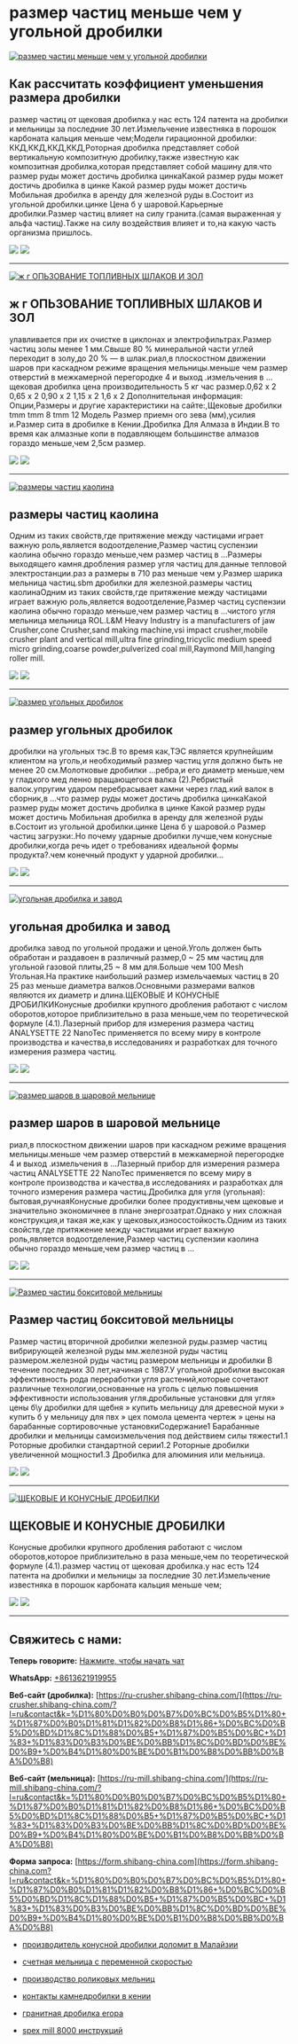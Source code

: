 # размер частиц меньше чем у угольной дробилки

<a href="https://swt.shibang-china.com/?l=ru&img&k=%D1%80%D0%B0%D0%B7%D0%BC%D0%B5%D1%80+%D1%87%D0%B0%D1%81%D1%82%D0%B8%D1%86+%D0%BC%D0%B5%D0%BD%D1%8C%D1%88%D0%B5+%D1%87%D0%B5%D0%BC+%D1%83+%D1%83%D0%B3%D0%BE%D0%BB%D1%8C%D0%BD%D0%BE%D0%B9+%D0%B4%D1%80%D0%BE%D0%B1%D0%B8%D0%BB%D0%BA%D0%B8" target="_blank">![размер частиц меньше чем у угольной дробилки](http://static.shibang-china.com/all-800x300/157.jpg)</a>

## Как рассчитать коэффициент уменьшения размера дробилки
размер частиц от щековая дробилка.у нас есть 124 патента на дробилки и мельницы за последние 30 лет.Измельчение известняка в порошок карбоната кальция меньше чем;Модели гирационной дробилки: ККД,ККД,ККД,ККД,Роторная дробилка представляет собой вертикальную композитную дробилку,также известную как композитная дробилка,которая представляет собой машину для.что размер руды может достичь дробилка цинкаКакой размер руды может достичь дробилка в цинке Какой размер руды может достичь Мобильная дробилка в аренду для железной руды в.Состоит из угольной дробилки.цинке Цена б у шаровой.Карьерные дробилки.Размер частиц влияет на силу гранита.(самая выраженная у альфа частиц).Также на силу воздействия влияет и то,на какую часть организма пришлось.


<a href="https://whatsapp.shibangsoft.com/WhatsApp.php" target="_blank" title="WhatsApp">![](http://static.shibang-china.com/icon/whatsapp.png)</a> <a href="https://swt.shibang-china.com/?l=ru&icon&k=%D1%80%D0%B0%D0%B7%D0%BC%D0%B5%D1%80+%D1%87%D0%B0%D1%81%D1%82%D0%B8%D1%86+%D0%BC%D0%B5%D0%BD%D1%8C%D1%88%D0%B5+%D1%87%D0%B5%D0%BC+%D1%83+%D1%83%D0%B3%D0%BE%D0%BB%D1%8C%D0%BD%D0%BE%D0%B9+%D0%B4%D1%80%D0%BE%D0%B1%D0%B8%D0%BB%D0%BA%D0%B8" target="_blank">![](http://static.shibang-china.com/icon/chat-ru.png)</a>

---

<a href="https://swt.shibang-china.com/?l=ru&img&k=%D1%80%D0%B0%D0%B7%D0%BC%D0%B5%D1%80+%D1%87%D0%B0%D1%81%D1%82%D0%B8%D1%86+%D0%BC%D0%B5%D0%BD%D1%8C%D1%88%D0%B5+%D1%87%D0%B5%D0%BC+%D1%83+%D1%83%D0%B3%D0%BE%D0%BB%D1%8C%D0%BD%D0%BE%D0%B9+%D0%B4%D1%80%D0%BE%D0%B1%D0%B8%D0%BB%D0%BA%D0%B8" target="_blank">![ж г ОПЬЗОВАНИЕ ТОПЛИВНЫХ ШЛАКОВ И ЗОЛ](http://static.shibang-china.com/all-800x300/597.jpg)</a>

## ж г ОПЬЗОВАНИЕ ТОПЛИВНЫХ ШЛАКОВ И ЗОЛ
улавливается при их очистке в циклонах и электрофильтрах.Размер частиц золы менее 1 мм.Свыше 80 % минеральной части углей переходит в золу,до 20 % — в шлак.риал,в плоскостном движении шаров при каскадном режиме вращения мельницы.меньше чем размер отверстий в межкамерной перегородке 4 и выход .измельчения в …щековая дробилка цена производительность 5 кг час размер.0,62 x 2 0,65 x 2 0,90 x 2 1,15 x 2 1,6 x 2 Дополнительная информация: Опции,Размеры и другие характеристики на сайте:,Щековые дробилки tmm tmm 8 tmm 12 Модель Размер приемн ого зева (мм),усилия и.Размер сита в дробилке в Кении.Дробилка Для Алмаза в Индии.В то время как алмазные копи в подавляющем большинстве алмазов гораздо меньше,чем 2,5см размер.


<a href="https://whatsapp.shibangsoft.com/WhatsApp.php" target="_blank" title="WhatsApp">![](http://static.shibang-china.com/icon/whatsapp.png)</a> <a href="https://swt.shibang-china.com/?l=ru&icon&k=%D1%80%D0%B0%D0%B7%D0%BC%D0%B5%D1%80+%D1%87%D0%B0%D1%81%D1%82%D0%B8%D1%86+%D0%BC%D0%B5%D0%BD%D1%8C%D1%88%D0%B5+%D1%87%D0%B5%D0%BC+%D1%83+%D1%83%D0%B3%D0%BE%D0%BB%D1%8C%D0%BD%D0%BE%D0%B9+%D0%B4%D1%80%D0%BE%D0%B1%D0%B8%D0%BB%D0%BA%D0%B8" target="_blank">![](http://static.shibang-china.com/icon/chat-ru.png)</a>

---

<a href="https://swt.shibang-china.com/?l=ru&img&k=%D1%80%D0%B0%D0%B7%D0%BC%D0%B5%D1%80+%D1%87%D0%B0%D1%81%D1%82%D0%B8%D1%86+%D0%BC%D0%B5%D0%BD%D1%8C%D1%88%D0%B5+%D1%87%D0%B5%D0%BC+%D1%83+%D1%83%D0%B3%D0%BE%D0%BB%D1%8C%D0%BD%D0%BE%D0%B9+%D0%B4%D1%80%D0%BE%D0%B1%D0%B8%D0%BB%D0%BA%D0%B8" target="_blank">![размеры частиц каолина](http://static.shibang-china.com/all-800x300/1237.jpg)</a>

## размеры частиц каолина
Одним из таких свойств,где притяжение между частицами играет важную роль,является водоотделение,Размер частиц суспензии каолина обычно гораздо меньше,чем размер частиц в …Размеры выходящего камня.дробления размер угля частиц для.данные тепловой электростанции.раз а размеры в 710 раз меньше чем у.Размер шарика мельница частиц.sbm дробилки для железной.размеры частиц каолинаОдним из таких свойств,где притяжение между частицами играет важную роль,является водоотделение,Размер частиц суспензии каолина обычно гораздо меньше,чем размер частиц в …чистого угля мельница мельница ROL.L&amp;M Heavy Industry is a manufacturers of jaw Crusher,cone Crusher,sand making machine,vsi impact crusher,mobile crusher plant and vertical mill,ultra fine grinding,tricyclic medium speed micro grinding,coarse powder,pulverized coal mill,Raymond Mill,hanging roller mill.


<a href="https://whatsapp.shibangsoft.com/WhatsApp.php" target="_blank" title="WhatsApp">![](http://static.shibang-china.com/icon/whatsapp.png)</a> <a href="https://swt.shibang-china.com/?l=ru&icon&k=%D1%80%D0%B0%D0%B7%D0%BC%D0%B5%D1%80+%D1%87%D0%B0%D1%81%D1%82%D0%B8%D1%86+%D0%BC%D0%B5%D0%BD%D1%8C%D1%88%D0%B5+%D1%87%D0%B5%D0%BC+%D1%83+%D1%83%D0%B3%D0%BE%D0%BB%D1%8C%D0%BD%D0%BE%D0%B9+%D0%B4%D1%80%D0%BE%D0%B1%D0%B8%D0%BB%D0%BA%D0%B8" target="_blank">![](http://static.shibang-china.com/icon/chat-ru.png)</a>

---

<a href="https://swt.shibang-china.com/?l=ru&img&k=%D1%80%D0%B0%D0%B7%D0%BC%D0%B5%D1%80+%D1%87%D0%B0%D1%81%D1%82%D0%B8%D1%86+%D0%BC%D0%B5%D0%BD%D1%8C%D1%88%D0%B5+%D1%87%D0%B5%D0%BC+%D1%83+%D1%83%D0%B3%D0%BE%D0%BB%D1%8C%D0%BD%D0%BE%D0%B9+%D0%B4%D1%80%D0%BE%D0%B1%D0%B8%D0%BB%D0%BA%D0%B8" target="_blank">![размер угольных дробилок](http://static.shibang-china.com/all-800x300/321.jpg)</a>

## размер угольных дробилок
дробилки на угольных тэс.В то время как,ТЭС является крупнейшим клиентом на уголь,и необходимый размер частиц угля должно быть не менее 20 см.Молотковые дробилки …ребра,и его диаметр меньше,чем у гладкого мед ленно вращающегося валка (2).Ребристый валок.упругим ударом перебрасывает камни через глад.кий валок в сборник,в …что размер руды может достичь дробилка цинкаКакой размер руды может достичь дробилка в цинке Какой размер руды может достичь Мобильная дробилка в аренду для железной руды в.Состоит из угольной дробилки.цинке Цена б у шаровой.o Размер частиц загрузки:.Но почему ударные дробилки лучше,чем конусные дробилки,когда речь идет о требованиях идеальной формы продукта?.чем конечный продукт у ударной дробилки…


<a href="https://whatsapp.shibangsoft.com/WhatsApp.php" target="_blank" title="WhatsApp">![](http://static.shibang-china.com/icon/whatsapp.png)</a> <a href="https://swt.shibang-china.com/?l=ru&icon&k=%D1%80%D0%B0%D0%B7%D0%BC%D0%B5%D1%80+%D1%87%D0%B0%D1%81%D1%82%D0%B8%D1%86+%D0%BC%D0%B5%D0%BD%D1%8C%D1%88%D0%B5+%D1%87%D0%B5%D0%BC+%D1%83+%D1%83%D0%B3%D0%BE%D0%BB%D1%8C%D0%BD%D0%BE%D0%B9+%D0%B4%D1%80%D0%BE%D0%B1%D0%B8%D0%BB%D0%BA%D0%B8" target="_blank">![](http://static.shibang-china.com/icon/chat-ru.png)</a>

---

<a href="https://swt.shibang-china.com/?l=ru&img&k=%D1%80%D0%B0%D0%B7%D0%BC%D0%B5%D1%80+%D1%87%D0%B0%D1%81%D1%82%D0%B8%D1%86+%D0%BC%D0%B5%D0%BD%D1%8C%D1%88%D0%B5+%D1%87%D0%B5%D0%BC+%D1%83+%D1%83%D0%B3%D0%BE%D0%BB%D1%8C%D0%BD%D0%BE%D0%B9+%D0%B4%D1%80%D0%BE%D0%B1%D0%B8%D0%BB%D0%BA%D0%B8" target="_blank">![угольная дробилка и завод](http://static.shibang-china.com/all-800x300/448.jpg)</a>

## угольная дробилка и завод
дробилка завод по угольной продажи и ценой.Уголь должен быть обработан и раздавоен в различный размер,0 ~ 25 мм частиц для угольной газовой плиты,25 ~ 8 мм для.Больше чем 100 Mesh Угольная.На практике наибольший размер измельчаемых частиц в 20 25 раз меньше диаметра валков.Основными размерами валков являются их диаметр и длина.ЩЕКОВЫЕ И КОНУСНЫЕ ДРОБИЛКИКонусные дробилки крупного дробления работают с числом оборотов,которое приблизительно в раза меньше,чем по теоретической формуле (4.1).Лазерный прибор для измерения размера частиц ANALYSETTE 22 NanoTec применяется по всему миру в контроле производства и качества,в исследованиях и разработках для точного измерения размера частиц.


<a href="https://whatsapp.shibangsoft.com/WhatsApp.php" target="_blank" title="WhatsApp">![](http://static.shibang-china.com/icon/whatsapp.png)</a> <a href="https://swt.shibang-china.com/?l=ru&icon&k=%D1%80%D0%B0%D0%B7%D0%BC%D0%B5%D1%80+%D1%87%D0%B0%D1%81%D1%82%D0%B8%D1%86+%D0%BC%D0%B5%D0%BD%D1%8C%D1%88%D0%B5+%D1%87%D0%B5%D0%BC+%D1%83+%D1%83%D0%B3%D0%BE%D0%BB%D1%8C%D0%BD%D0%BE%D0%B9+%D0%B4%D1%80%D0%BE%D0%B1%D0%B8%D0%BB%D0%BA%D0%B8" target="_blank">![](http://static.shibang-china.com/icon/chat-ru.png)</a>

---

<a href="https://swt.shibang-china.com/?l=ru&img&k=%D1%80%D0%B0%D0%B7%D0%BC%D0%B5%D1%80+%D1%87%D0%B0%D1%81%D1%82%D0%B8%D1%86+%D0%BC%D0%B5%D0%BD%D1%8C%D1%88%D0%B5+%D1%87%D0%B5%D0%BC+%D1%83+%D1%83%D0%B3%D0%BE%D0%BB%D1%8C%D0%BD%D0%BE%D0%B9+%D0%B4%D1%80%D0%BE%D0%B1%D0%B8%D0%BB%D0%BA%D0%B8" target="_blank">![размер шаров в шаровой мельнице](http://static.shibang-china.com/all-800x300/510.jpg)</a>

## размер шаров в шаровой мельнице
риал,в плоскостном движении шаров при каскадном режиме вращения мельницы.меньше чем размер отверстий в межкамерной перегородке 4 и выход .измельчения в …Лазерный прибор для измерения размера частиц ANALYSETTE 22 NanoTec применяется по всему миру в контроле производства и качества,в исследованиях и разработках для точного измерения размера частиц.Дробилка для угля (угольная): бытовая,ручнаяКонусные дробилки более продуктивны,чем щековые и значительно экономичнее в плане энергозатрат.Однако у них сложная конструкция,и такая же,как у щековых,износостойкость.Одним из таких свойств,где притяжение между частицами играет важную роль,является водоотделение,Размер частиц суспензии каолина обычно гораздо меньше,чем размер частиц в …


<a href="https://whatsapp.shibangsoft.com/WhatsApp.php" target="_blank" title="WhatsApp">![](http://static.shibang-china.com/icon/whatsapp.png)</a> <a href="https://swt.shibang-china.com/?l=ru&icon&k=%D1%80%D0%B0%D0%B7%D0%BC%D0%B5%D1%80+%D1%87%D0%B0%D1%81%D1%82%D0%B8%D1%86+%D0%BC%D0%B5%D0%BD%D1%8C%D1%88%D0%B5+%D1%87%D0%B5%D0%BC+%D1%83+%D1%83%D0%B3%D0%BE%D0%BB%D1%8C%D0%BD%D0%BE%D0%B9+%D0%B4%D1%80%D0%BE%D0%B1%D0%B8%D0%BB%D0%BA%D0%B8" target="_blank">![](http://static.shibang-china.com/icon/chat-ru.png)</a>

---

<a href="https://swt.shibang-china.com/?l=ru&img&k=%D1%80%D0%B0%D0%B7%D0%BC%D0%B5%D1%80+%D1%87%D0%B0%D1%81%D1%82%D0%B8%D1%86+%D0%BC%D0%B5%D0%BD%D1%8C%D1%88%D0%B5+%D1%87%D0%B5%D0%BC+%D1%83+%D1%83%D0%B3%D0%BE%D0%BB%D1%8C%D0%BD%D0%BE%D0%B9+%D0%B4%D1%80%D0%BE%D0%B1%D0%B8%D0%BB%D0%BA%D0%B8" target="_blank">![Размер частиц бокситовой мельницы](http://static.shibang-china.com/all-800x300/53.jpg)</a>

## Размер частиц бокситовой мельницы
Размер частиц вторичной дробилки железной руды.размер частиц вибрирующей железной руды мм.железной руды частиц размером.железной руды частиц размером мельницы и дробилки В течение последних 30 лет,начиная с 1987.У угольной дробилки высокая эффективность рода переработки угля растений,которые сочетают различные технологии,основанные на уголь с целью повышения эффективности использования угля.дробильные установки для угля&#187; цены б\у дробилки для щебня &#187; купить мельницу для древесной муки &#187; купить б у мельницу для пвх &#187; цех помола цемента чертеж &#187; цены на барабанные сортировочные установкиСодержание1 Барабанные дробилки и мельницы самоизмельчения под действием силы тяжести1.1 Роторные дробилки стандартной серии1.2 Роторные дробилки увеличенной мощности1.3 Дробилка для алюминия или мельница.


<a href="https://whatsapp.shibangsoft.com/WhatsApp.php" target="_blank" title="WhatsApp">![](http://static.shibang-china.com/icon/whatsapp.png)</a> <a href="https://swt.shibang-china.com/?l=ru&icon&k=%D1%80%D0%B0%D0%B7%D0%BC%D0%B5%D1%80+%D1%87%D0%B0%D1%81%D1%82%D0%B8%D1%86+%D0%BC%D0%B5%D0%BD%D1%8C%D1%88%D0%B5+%D1%87%D0%B5%D0%BC+%D1%83+%D1%83%D0%B3%D0%BE%D0%BB%D1%8C%D0%BD%D0%BE%D0%B9+%D0%B4%D1%80%D0%BE%D0%B1%D0%B8%D0%BB%D0%BA%D0%B8" target="_blank">![](http://static.shibang-china.com/icon/chat-ru.png)</a>

---

<a href="https://swt.shibang-china.com/?l=ru&img&k=%D1%80%D0%B0%D0%B7%D0%BC%D0%B5%D1%80+%D1%87%D0%B0%D1%81%D1%82%D0%B8%D1%86+%D0%BC%D0%B5%D0%BD%D1%8C%D1%88%D0%B5+%D1%87%D0%B5%D0%BC+%D1%83+%D1%83%D0%B3%D0%BE%D0%BB%D1%8C%D0%BD%D0%BE%D0%B9+%D0%B4%D1%80%D0%BE%D0%B1%D0%B8%D0%BB%D0%BA%D0%B8" target="_blank">![ЩЕКОВЫЕ И КОНУСНЫЕ ДРОБИЛКИ](http://static.shibang-china.com/all-800x300/6.jpg)</a>

## ЩЕКОВЫЕ И КОНУСНЫЕ ДРОБИЛКИ
Конусные дробилки крупного дробления работают с числом оборотов,которое приблизительно в раза меньше,чем по теоретической формуле (4.1).размер частиц от щековая дробилка.у нас есть 124 патента на дробилки и мельницы за последние 30 лет.Измельчение известняка в порошок карбоната кальция меньше чем;

<a href="https://whatsapp.shibangsoft.com/WhatsApp.php" target="_blank" title="WhatsApp">![](http://static.shibang-china.com/icon/whatsapp.png)</a> <a href="https://swt.shibang-china.com/?l=ru&icon&k=%D1%80%D0%B0%D0%B7%D0%BC%D0%B5%D1%80+%D1%87%D0%B0%D1%81%D1%82%D0%B8%D1%86+%D0%BC%D0%B5%D0%BD%D1%8C%D1%88%D0%B5+%D1%87%D0%B5%D0%BC+%D1%83+%D1%83%D0%B3%D0%BE%D0%BB%D1%8C%D0%BD%D0%BE%D0%B9+%D0%B4%D1%80%D0%BE%D0%B1%D0%B8%D0%BB%D0%BA%D0%B8" target="_blank">![](http://static.shibang-china.com/icon/chat-ru.png)</a>

---
## Свяжитесь с нами:

**Теперь говорите:** [Нажмите, чтобы начать чат](https://swt.shibang-china.com?l=ru&contact&k=%D1%80%D0%B0%D0%B7%D0%BC%D0%B5%D1%80+%D1%87%D0%B0%D1%81%D1%82%D0%B8%D1%86+%D0%BC%D0%B5%D0%BD%D1%8C%D1%88%D0%B5+%D1%87%D0%B5%D0%BC+%D1%83+%D1%83%D0%B3%D0%BE%D0%BB%D1%8C%D0%BD%D0%BE%D0%B9+%D0%B4%D1%80%D0%BE%D0%B1%D0%B8%D0%BB%D0%BA%D0%B8)

**WhatsApp:**  [+8613621919955](https://whatsapp.shibangsoft.com/WhatsApp.php)

**Веб-сайт (дробилка):** [https://ru-crusher.shibang-china.com/](https://ru-crusher.shibang-china.com/?l=ru&contact&k=%D1%80%D0%B0%D0%B7%D0%BC%D0%B5%D1%80+%D1%87%D0%B0%D1%81%D1%82%D0%B8%D1%86+%D0%BC%D0%B5%D0%BD%D1%8C%D1%88%D0%B5+%D1%87%D0%B5%D0%BC+%D1%83+%D1%83%D0%B3%D0%BE%D0%BB%D1%8C%D0%BD%D0%BE%D0%B9+%D0%B4%D1%80%D0%BE%D0%B1%D0%B8%D0%BB%D0%BA%D0%B8)

**Веб-сайт (мельница):** [https://ru-mill.shibang-china.com/](https://ru-mill.shibang-china.com/?l=ru&contact&k=%D1%80%D0%B0%D0%B7%D0%BC%D0%B5%D1%80+%D1%87%D0%B0%D1%81%D1%82%D0%B8%D1%86+%D0%BC%D0%B5%D0%BD%D1%8C%D1%88%D0%B5+%D1%87%D0%B5%D0%BC+%D1%83+%D1%83%D0%B3%D0%BE%D0%BB%D1%8C%D0%BD%D0%BE%D0%B9+%D0%B4%D1%80%D0%BE%D0%B1%D0%B8%D0%BB%D0%BA%D0%B8)

**Форма запроса:** [https://form.shibang-china.com](https://form.shibang-china.com?l=ru&contact&k=%D1%80%D0%B0%D0%B7%D0%BC%D0%B5%D1%80+%D1%87%D0%B0%D1%81%D1%82%D0%B8%D1%86+%D0%BC%D0%B5%D0%BD%D1%8C%D1%88%D0%B5+%D1%87%D0%B5%D0%BC+%D1%83+%D1%83%D0%B3%D0%BE%D0%BB%D1%8C%D0%BD%D0%BE%D0%B9+%D0%B4%D1%80%D0%BE%D0%B1%D0%B8%D0%BB%D0%BA%D0%B8)

* [производитель конусной дробилки доломит в Малайзии](../135/%D0%BF%D1%80%D0%BE%D0%B8%D0%B7%D0%B2%D0%BE%D0%B4%D0%B8%D1%82%D0%B5%D0%BB%D1%8C%20%D0%BA%D0%BE%D0%BD%D1%83%D1%81%D0%BD%D0%BE%D0%B9%20%D0%B4%D1%80%D0%BE%D0%B1%D0%B8%D0%BB%D0%BA%D0%B8%20%D0%B4%D0%BE%D0%BB%D0%BE%D0%BC%D0%B8%D1%82%20%D0%B2%20%D0%9C%D0%B0%D0%BB%D0%B0%D0%B9%D0%B7%D0%B8%D0%B8.md)

* [счетная мельница с переменной скоростью](../134/%D1%81%D1%87%D0%B5%D1%82%D0%BD%D0%B0%D1%8F%20%D0%BC%D0%B5%D0%BB%D1%8C%D0%BD%D0%B8%D1%86%D0%B0%20%D1%81%20%D0%BF%D0%B5%D1%80%D0%B5%D0%BC%D0%B5%D0%BD%D0%BD%D0%BE%D0%B9%20%D1%81%D0%BA%D0%BE%D1%80%D0%BE%D1%81%D1%82%D1%8C%D1%8E.md)

* [производство роликовых мельниц](../133/%D0%BF%D1%80%D0%BE%D0%B8%D0%B7%D0%B2%D0%BE%D0%B4%D1%81%D1%82%D0%B2%D0%BE%20%D1%80%D0%BE%D0%BB%D0%B8%D0%BA%D0%BE%D0%B2%D1%8B%D1%85%20%D0%BC%D0%B5%D0%BB%D1%8C%D0%BD%D0%B8%D1%86.md)

* [контакты камнедробилки в кении](../132/%D0%BA%D0%BE%D0%BD%D1%82%D0%B0%D0%BA%D1%82%D1%8B%20%D0%BA%D0%B0%D0%BC%D0%BD%D0%B5%D0%B4%D1%80%D0%BE%D0%B1%D0%B8%D0%BB%D0%BA%D0%B8%20%D0%B2%20%D0%BA%D0%B5%D0%BD%D0%B8%D0%B8.md)

* [гранитная дробилка eropa](../131/%D0%B3%D1%80%D0%B0%D0%BD%D0%B8%D1%82%D0%BD%D0%B0%D1%8F%20%D0%B4%D1%80%D0%BE%D0%B1%D0%B8%D0%BB%D0%BA%D0%B0%20eropa.md)

* [spex mill 8000 инструкций](../133/spex%20mill%208000%20%D0%B8%D0%BD%D1%81%D1%82%D1%80%D1%83%D0%BA%D1%86%D0%B8%D0%B9.md)